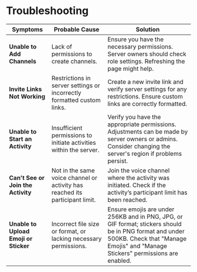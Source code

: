 # Troubleshooting

| **Symptoms** | **Probable Cause** | **Solution** |
| ------------ | ------------------ | ------------ |
| **Unable to Add Channels** | Lack of permissions to create channels. | Ensure you have the necessary permissions. Server owners should check role settings. Refreshing the page might help. |
| **Invite Links Not Working** | Restrictions in server settings or incorrectly formatted custom links. | Create a new invite link and verify server settings for any restrictions. Ensure custom links are correctly formatted. |
| **Unable to Start an Activity** | Insufficient permissions to initiate activities within the server. | Verify you have the appropriate permissions. Adjustments can be made by server owners or admins. Consider changing the server's region if problems persist. |
| **Can't See or Join the Activity** | Not in the same voice channel or activity has reached its participant limit. | Join the voice channel where the activity was initiated. Check if the activity’s participant limit has been reached. |
| **Unable to Upload Emoji or Sticker** | Incorrect file size or format, or lacking necessary permissions. | Ensure emojis are under 256KB and in PNG, JPG, or GIF format; stickers should be in PNG format and under 500KB. Check that "Manage Emojis" and "Manage Stickers" permissions are enabled. |